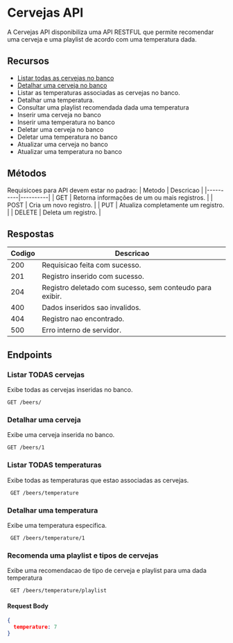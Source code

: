 # Cervejas API

A Cervejas API disponibiliza uma API RESTFUL que permite recomendar uma cerveja e uma playlist de acordo com uma temperatura dada.

## Recursos
- [Listar todas as cervejas no banco](#listar-todas-cervejas)
- [Detalhar uma cerveja no banco](#detalhar-uma-cerveja)
- Listar as temperaturas associadas as cervejas no banco.
- Detalhar uma temperatura.
- Consultar uma playlist recomendada dada uma temperatura
- Inserir uma cerveja no banco
- Inserir uma temperatura no banco
- Deletar uma cerveja no banco
- Deletar uma temperatura no banco
- Atualizar uma cerveja no banco
- Atualizar uma temperatura no banco


## Métodos

Requisicoes para API devem estar no padrao:
| Metodo | Descricao |
|----------|----------|
| GET    | Retorna informações de um ou mais registros.  |
| POST    | Cria um novo registro.  |
| PUT    | Atualiza completamente um registro. |
| DELETE    | Deleta um registro.  |

## Respostas

| Codigo | Descricao |
|----------|----------|
| 200    | Requisicao feita com sucesso. |
| 201    | Registro inserido com sucesso. |
| 204    | Registro deletado com sucesso, sem conteudo para exibir. |
| 400    | Dados inseridos sao invalidos. |
| 404  | Registro nao encontrado. |
| 500  | Erro interno de servidor. |


## Endpoints
### Listar TODAS cervejas
Exibe todas as cervejas inseridas no banco.

``` GET /beers/ ```

### Detalhar uma cerveja
Exibe uma cerveja inserida no banco.

``` GET /beers/1 ```

### Listar TODAS temperaturas
Exibe todas as temperaturas que estao associadas as cervejas.

``` GET /beers/temperature```

### Detalhar uma temperatura
Exibe uma temperatura especifica.

``` GET /beers/temperature/1```

### Recomenda uma playlist e tipos de cervejas
Exibe uma recomendacao de tipo de cerveja e playlist para uma dada temperatura

``` GET /beers/temperature/playlist```
#### Request Body
```json 
{
  temperature: 7
}
```



